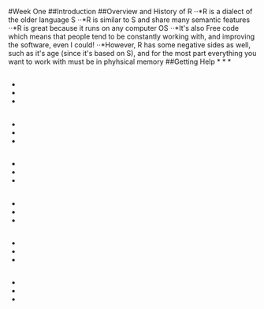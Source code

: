 #Week One
##Introduction
##Overview and History of R
⋅⋅*R is a dialect of the older language S
⋅⋅*R is similar to S and share many semantic features
⋅⋅*R is great because it runs on any computer OS
⋅⋅*It's also Free code which means that people tend to be constantly working with, and improving the software, even I could!
⋅⋅*However, R has some negative sides as well, such as it's age (since it's based on S), and for the most part everything you want to work with must be in phyhsical memory
##Getting Help
*
*
*
##
*
*
*
##
*
*
*
##
*
*
*
##
*
*
*
##
*
*
*
##
*
*
*
